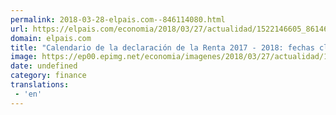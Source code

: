 ```yaml
---
permalink: 2018-03-28-elpais.com--846114080.html
url: https://elpais.com/economia/2018/03/27/actualidad/1522146605_861462.html#?ref=rss&format=simple&link=link
domain: elpais.com
title: "Calendario de la declaración de la Renta 2017 - 2018: fechas clave"
image: https://ep00.epimg.net/economia/imagenes/2018/03/27/actualidad/1522146605_861462_1522146703_rrss_normal.jpg
date: undefined
category: finance
translations: 
 - 'en'
---
```


